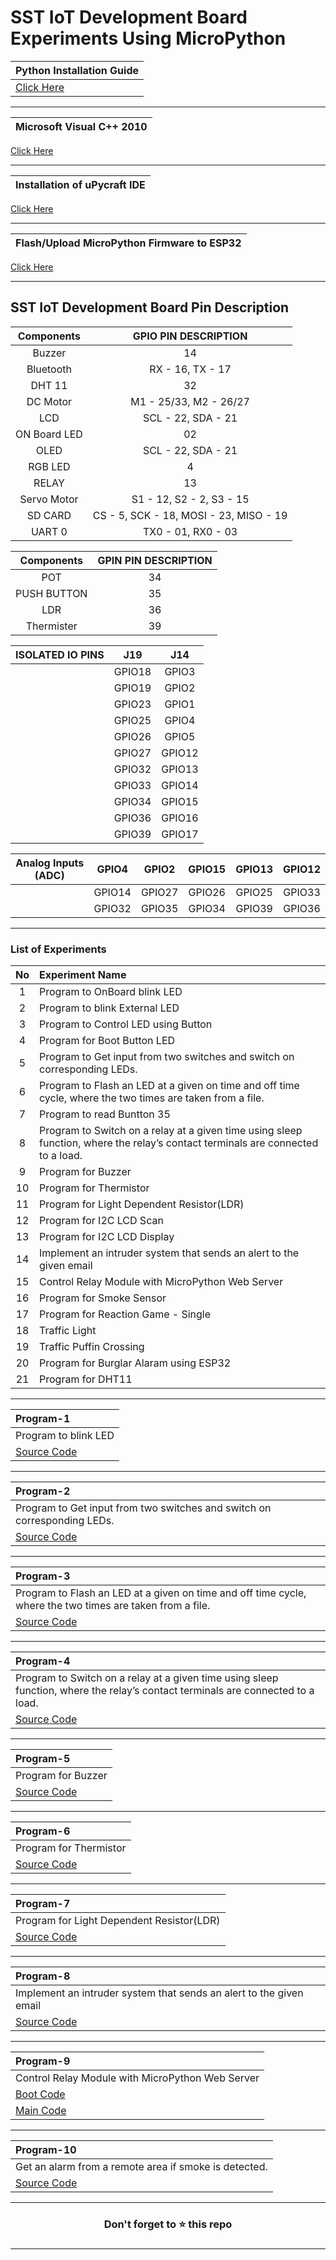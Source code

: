 # SST IoT Development Board Experiments Using MicroPython

| **Python Installation Guide** |
| :---------- |
|[Click Here](Python-Installation.md)|

-----------------

| **Microsoft Visual C++ 2010** |
| :------------ |
[Click Here](Visual)

-------------------------

| **Installation of uPycraft IDE** |
| :------------ |
[Click Here](uPycraft-Installation.md)

-------------------


| **Flash/Upload MicroPython Firmware to ESP32** |
| :------------ |
[Click Here](Flash.md)

-------------------------

## SST IoT Development Board Pin Description

| **Components** | **GPIO PIN DESCRIPTION** |
|:----:|:----:|
|Buzzer | 14 |
|Bluetooth| RX - 16, TX - 17 |
| DHT 11| 32 |
| DC Motor | M1 - 25/33, M2 - 26/27|
| LCD | SCL - 22, SDA - 21 |
| ON Board LED | 02 |
| OLED | SCL - 22, SDA - 21 |
| RGB LED | 4 |
| RELAY | 13 |
| Servo Motor | S1 - 12, S2 - 2, S3 - 15|
| SD CARD | CS - 5, SCK - 18, MOSI - 23, MISO - 19 | 
| UART 0 | TX0 - 01, RX0 - 03 |

| **Components** | **GPIN PIN DESCRIPTION** |
|:----:|:----:|
|POT | 34 |
|PUSH BUTTON | 35 |
|LDR | 36 |
|Thermister | 39 |

|**ISOLATED IO PINS** | **J19** | **J14** | 
|:----:|:----:| :-----: | 
| | GPIO18 |GPIO3| 
| |GPIO19 |GPIO2 |
| |GPIO23 |GPIO1 |
| |GPIO25 | GPIO4| 
|| GPIO26 | GPIO5 |
|| GPIO27 | GPIO12 |
|| GPIO32 | GPIO13 |
|| GPIO33 | GPIO14 |
|| GPIO34 | GPIO15 |
|| GPIO36 | GPIO16 |
|| GPIO39 | GPIO17 |


| **Analog Inputs (ADC)** | GPIO4 |GPIO2 | GPIO15 |GPIO13 | GPIO12 |
|:----:|:----:| :-----: | :------: | :-----: | :---------: |
| |GPIO14 |GPIO27 | GPIO26 | GPIO25 | GPIO33 |
| |GPIO32 |GPIO35 |GPIO34 |GPIO39 | GPIO36 |


-----------------

### List of Experiments

| **No** | **Experiment Name** | 
| :---: | :---       |
|1|Program to OnBoard blink LED |
|2| Program to blink External LED |
|3|Program to Control LED using Button |
|4| Program for Boot Button LED |
|5|Program to Get input from two switches and switch on corresponding LEDs.|
|6|Program to Flash an LED at a given on time and off time cycle, where the two times are taken from a file.|
|7|Program to read Buntton 35 |
|8|Program to Switch on a relay at a given time using sleep function, where the relay’s contact terminals are connected to a load.|
|9|Program for Buzzer |
|10|Program for Thermistor|
|11|Program for Light Dependent Resistor(LDR)|
|12|Program for I2C LCD Scan |
|13| Program for I2C LCD Display |
|14|Implement an intruder system that sends an alert to the given email|
|15|Control Relay Module with MicroPython Web Server|
|16| Program for Smoke Sensor |
|17|Program for Reaction Game - Single  |
|18|Traffic Light  |
|19| Traffic Puffin Crossing |
|20| Program for Burglar Alaram using ESP32 |
|21| Program for DHT11 |
---------------------

|  **Program-1** | 
| :---- |
|Program to blink LED  |
|[Source Code](Programs/Blink.py)|

--------------------

| **Program-2** |
| :---- |
|Program to Get input from two switches and switch on corresponding LEDs.|
|[Source Code](Programs/PB-LED.py)|

------------------

|  **Program-3** |
| :---- |
|Program to Flash an LED at a given on time and off time cycle, where the two times are taken from a file. |
|[Source Code](Programs/file.py)|

-------------------

|  **Program-4** |
| :---- |
|Program to Switch on a relay at a given time using sleep function, where the relay’s contact terminals are connected to a load.|
|[Source Code](Programs/Relay.py)|

---------------------

|  **Program-5** |
| :---- |
|Program for Buzzer |
|[Source Code](Programs/buzzer.py)|

-----------------------

|  **Program-6** |
| :---- |
|Program for Thermistor  |
|[Source Code](Programs/Thermister.py)|

------------------------

|  **Program-7** |
| :---- |
|Program for Light Dependent Resistor(LDR) |
|[Source Code](Programs/ldr.py)|

------------------------

|  **Program-8** |
| :---- |
|Implement an intruder system that sends an alert to the given email|
|[Source Code](Programs/pir.py)|

-----------------------

|  **Program-9** |
| :---- |
|Control Relay Module with MicroPython Web Server|
|[Boot Code](Programs/boot.py)|
|[Main Code](Programs/main.py)|

-------------------------

|  **Program-10** |
| :---- |
|Get an alarm from a remote area if smoke is detected.|
|[Source Code](Programs/smoke.py)|

-------------------------------

<h3 align = "center">Don't forget to ⭐ this repo<h3>
  
  ---------------------------

